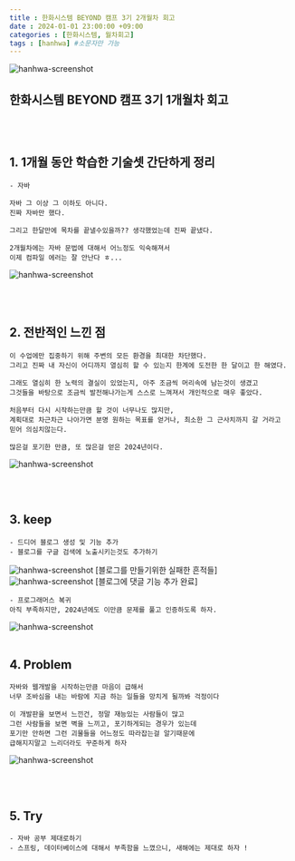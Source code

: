 ```yaml
---
title : 한화시스템 BEYOND 캠프 3기 2개월차 회고
date : 2024-01-01 23:00:00 +09:00
categories : [한화시스템, 월차회고]
tags : [hanhwa] #소문자만 가능
---
```


![hanhwa-screenshot](/assets/img/post20231118/hanhwa_logo.png)

## 한화시스템 BEYOND 캠프 3기 1개월차 회고 

<br>
<br>








## 1. 1개월 동안 학습한 기술셋 간단하게 정리
    - 자바
    
    자바 그 이상 그 이하도 아니다.
    진짜 자바만 했다.

    그리고 한달만에 목차를 끝낼수있을까?? 생각했었는데 진짜 끝냈다.
    
    2개월차에는 자바 문법에 대해서 어느정도 익숙해져서
    이제 컴파일 에러는 잘 안난다 ㅎ...



![hanhwa-screenshot](/assets/img/post20240101month2/스크린샷1.png)
    
<br><br>

## 2. 전반적인 느낀 점
    이 수업에만 집중하기 위해 주변의 모든 환경을 최대한 차단했다.
    그리고 진짜 내 자신이 어디까지 열심히 할 수 있는지 한계에 도전한 한 달이고 한 해였다.

    그래도 열심히 한 노력의 결실이 있었는지, 아주 조금씩 머리속에 남는것이 생겼고
    그것들을 바탕으로 조금씩 발전해나가는게 스스로 느껴져서 개인적으로 매우 좋았다.

    처음부터 다시 시작하는만큼 할 것이 너무나도 많지만,
    계획대로 차근차근 나아가면 분명 원하는 목표를 얻거나, 최소한 그 근사치까지 갈 거라고
    믿어 의심치않는다. 

    많은걸 포기한 만큼, 또 많은걸 얻은 2024년이다.

![hanhwa-screenshot](/assets/img/post20240101month2/스크린샷2.png)


<br><br>

## 3. keep
    - 드디어 블로그 생성 및 기능 추가
    - 블로그를 구글 검색에 노출시키는것도 추가하기
  
![hanhwa-screenshot](/assets/img/post20240101month2/스크린샷3.png)
[블로그를 만들기위한 실패한 흔적들]
![hanhwa-screenshot](/assets/img/post20240101month2/스크린샷4.png)
[블로그에 댓글 기능 추가 완료]


    - 프로그래머스 복귀
    아직 부족하지만, 2024년에도 이만큼 문제를 풀고 인증하도록 하자.
![hanhwa-screenshot](/assets/img/post20240101month2/스크린샷5.png)
<br><br>

## 4. Problem
    자바와 웹개발을 시작하는만큼 마음이 급해서
    너무 조바심을 내는 바람에 지금 하는 일들을 망치게 될까봐 걱정이다

    이 개발판을 보면서 느낀건, 정말 재능있는 사람들이 많고
    그런 사람들을 보면 벽을 느끼고, 포기하게되는 경우가 있는데
    포기만 안하면 그런 괴물들을 어느정도 따라잡는걸 알기때문에
    급해지지말고 느리더라도 꾸준하게 하자 

![hanhwa-screenshot](/assets/img/post20240101month2/스크린샷6.png)
    

<br><br>

## 5. Try
    - 자바 공부 제대로하기
    - 스프링, 데이터베이스에 대해서 부족함을 느꼈으니, 새해에는 제대로 하자 !


<br><br>
